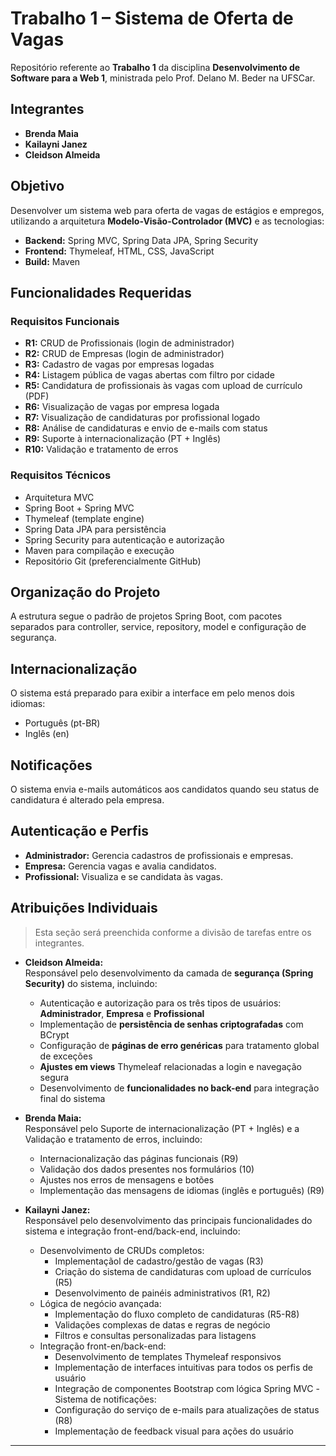 # Trabalho 1 – Sistema de Oferta de Vagas

Repositório referente ao **Trabalho 1** da disciplina **Desenvolvimento de Software para a Web 1**, ministrada pelo Prof. Delano M. Beder na UFSCar.

## Integrantes

- **Brenda Maia**
- **Kailayni Janez**
- **Cleidson Almeida**

## Objetivo

Desenvolver um sistema web para oferta de vagas de estágios e empregos, utilizando a arquitetura **Modelo-Visão-Controlador (MVC)** e as tecnologias:

- **Backend:** Spring MVC, Spring Data JPA, Spring Security
- **Frontend:** Thymeleaf, HTML, CSS, JavaScript
- **Build:** Maven

## Funcionalidades Requeridas

### Requisitos Funcionais

- **R1:** CRUD de Profissionais (login de administrador)
- **R2:** CRUD de Empresas (login de administrador)
- **R3:** Cadastro de vagas por empresas logadas
- **R4:** Listagem pública de vagas abertas com filtro por cidade
- **R5:** Candidatura de profissionais às vagas com upload de currículo (PDF)
- **R6:** Visualização de vagas por empresa logada
- **R7:** Visualização de candidaturas por profissional logado
- **R8:** Análise de candidaturas e envio de e-mails com status
- **R9:** Suporte à internacionalização (PT + Inglês)
- **R10:** Validação e tratamento de erros

### Requisitos Técnicos

- Arquitetura MVC
- Spring Boot + Spring MVC
- Thymeleaf (template engine)
- Spring Data JPA para persistência
- Spring Security para autenticação e autorização
- Maven para compilação e execução
- Repositório Git (preferencialmente GitHub)

## Organização do Projeto

A estrutura segue o padrão de projetos Spring Boot, com pacotes separados para controller, service, repository, model e configuração de segurança.

## Internacionalização

O sistema está preparado para exibir a interface em pelo menos dois idiomas:
- Português (pt-BR)
-  Inglês (en)

## Notificações

O sistema envia e-mails automáticos aos candidatos quando seu status de candidatura é alterado pela empresa.

## Autenticação e Perfis

- **Administrador:** Gerencia cadastros de profissionais e empresas.
- **Empresa:** Gerencia vagas e avalia candidatos.
- **Profissional:** Visualiza e se candidata às vagas.

## Atribuições Individuais

> Esta seção será preenchida conforme a divisão de tarefas entre os integrantes.

- **Cleidson Almeida:**  
  Responsável pelo desenvolvimento da camada de **segurança (Spring Security)** do sistema, incluindo:
  - Autenticação e autorização para os três tipos de usuários: **Administrador**, **Empresa** e **Profissional**
  - Implementação de **persistência de senhas criptografadas** com BCrypt
  - Configuração de **páginas de erro genéricas** para tratamento global de exceções
  - **Ajustes em views** Thymeleaf relacionadas a login e navegação segura
  - Desenvolvimento de **funcionalidades no back-end** para integração final do sistema

- **Brenda Maia:**  
  Responsável pelo Suporte de internacionalização (PT + Inglês) e a Validação e tratamento de erros, incluindo:
  - Internacionalização das páginas funcionais (R9)
  - Validação dos dados presentes nos formulários (10)
  - Ajustes nos erros de mensagens e botões
  - Implementação das mensagens de idiomas (inglês e português) (R9)


- **Kailayni Janez:**  
  Responsável pelo desenvolvimento das principais funcionalidades do sistema e integração front-end/back-end, incluindo:
  - Desenvolvimento de CRUDs completos:
      - Implementaçãol de cadastro/gestão de vagas (R3)
      - Criação do sistema de candidaturas com upload de currículos (R5)
      - Desenvolvimento de painéis administrativos (R1, R2)
  - Lógica de negócio avançada:
      - Implementação do fluxo completo de candidaturas (R5-R8)
      - Validações complexas de datas e regras de negócio
      - Filtros e consultas personalizadas para listagens
  - Integração front-en/back-end:
      - Desenvolvimento de templates Thymeleaf responsivos
      - Implementação de interfaces intuitivas para todos os perfis de usuário
      - Integração de componentes Bootstrap com lógica Spring MVC
  -Sistema de notificações:
      - Configuração do serviço de e-mails para atualizações de status (R8)
      - Implementação de feedback visual para ações do usuário

---
